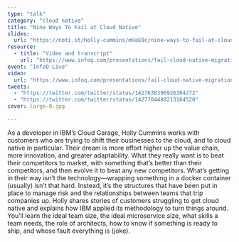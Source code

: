 ```yaml
---
type: "talk"
category: "cloud native"
title: "Nine Ways To Fail at Cloud Native"
slides:
  url: "https://noti.st/holly-cummins/mHaE0c/nine-ways-to-fail-at-cloud-native"
resource:
  - title: "Video and transcript"
    url: "https://www.infoq.com/presentations/fail-cloud-native-migration/"
event: "InfoQ Live"
video:
  url: "https://www.infoq.com/presentations/fail-cloud-native-migration/"
tweets:
  - "https://twitter.com/twitter/status/1427630396926304272"
  - "https://twitter.com/twitter/status/1427704480213184520"
cover: large-0.jpg

---
```

As a developer in IBM’s Cloud Garage, Holly Cummins works with customers who are trying to shift their businesses to the cloud, and to cloud native in particular. Their dream is more effort higher up the value chain, more innovation, and greater adaptability. What they really want is to beat their competitors to market, with something that’s better than their competitors, and then evolve it to beat any new competitors. What’s getting in their way isn’t the technology—wrapping something in a docker container (usually) isn’t that hard. Instead, it’s the structures that have been put in place to manage risk and the relationships between teams that trip companies up.
Holly shares stories of customers struggling to get cloud native and explains how IBM applied its methodology to turn things around. You’ll learn the ideal team size, the ideal microservice size, what skills a team needs, the role of architects, how to know if something is ready to ship, and whose fault everything is (joke).